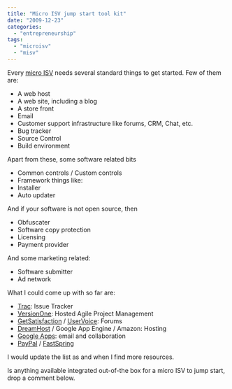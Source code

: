 ```yaml
---
title: "Micro ISV jump start tool kit"
date: "2009-12-23"
categories: 
  - "entrepreneurship"
tags: 
  - "microisv"
  - "misv"
---
```


Every [micro ISV](http://en.wikipedia.org/wiki/Micro_ISV "Micro ISV") needs several standard things to get started. Few of them are:

- A web host
- A web site, including a blog
- A store front
- Email
- Customer support infrastructure like forums, CRM, Chat, etc.
- Bug tracker
- Source Control
- Build environment

Apart from these, some software related bits

- Common controls / Custom controls
- Framework things like:
- Installer
- Auto updater

And if your software is not open source, then

- Obfuscater
- Software copy protection
- Licensing
- Payment provider

And some marketing related:

- Software submitter
- Ad network

What I could come up with so far are:

- [Trac](http://trac.edgewall.org/ "Trac"): Issue Tracker
- [VersionOne](http://www.versionone.com/ "VersionOne"): Hosted Agile Project Management
- [GetSatisfaction](http://getsatisfaction.com/ "GetSatisfaction") / [UserVoice](http://www.uservoice.com): Forums
- [DreamHost](http://www.dreamhost.com/) / Google App Engine / Amazon: Hosting
- [Google Apps](http://www.google.com/a): email and collaboration
- [PayPal](http://www.paypal.com/) / [FastSpring](http://www.fastspring.com/)

I would update the list as and when I find more resources.

Is anything available integrated out-of-the box for a micro ISV to jump start, drop a comment below.
